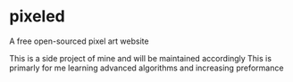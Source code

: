 # pixeled
A free open-sourced pixel art website

This is a side project of mine and will be maintained accordingly
This is primarly for me learning advanced algorithms and increasing preformance
